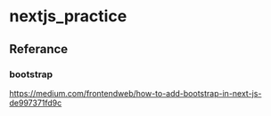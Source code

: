 # nextjs_practice

## Referance

### bootstrap
https://medium.com/frontendweb/how-to-add-bootstrap-in-next-js-de997371fd9c



